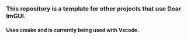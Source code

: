 ### This repository is a template for other projects that use Dear ImGUI. 
#### Uses cmake and is currently being used with Vscode.
